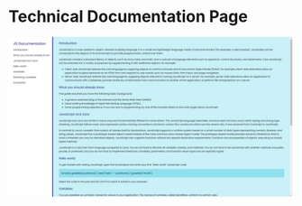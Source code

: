 # Technical Documentation Page

![technicaldocumentationpage](./asset/technicaldocumentationpage.jpg)